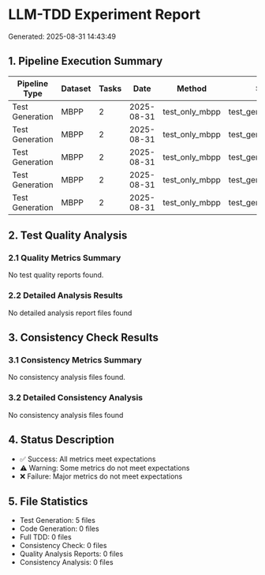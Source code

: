 # LLM-TDD Experiment Report
Generated: 2025-08-31 14:43:49

## 1. Pipeline Execution Summary

| Pipeline Type | Dataset | Tasks | Date | Method | Stage | Parameters | Status |
|----------------|---------|-------|------|--------|-------|------------|--------|
| Test Generation | MBPP | 2 | 2025-08-31 | test_only_mbpp | test_generation_only | T:0.1 | ✅ |
| Test Generation | MBPP | 2 | 2025-08-31 | test_only_mbpp | test_generation_only | T:0.3 | ✅ |
| Test Generation | MBPP | 2 | 2025-08-31 | test_only_mbpp | test_generation_only | T:0.5 | ✅ |
| Test Generation | MBPP | 2 | 2025-08-31 | test_only_mbpp | test_generation_only | T:0.7 | ✅ |
| Test Generation | MBPP | 2 | 2025-08-31 | test_only_mbpp | test_generation_only | T:0.9 | ✅ |

## 2. Test Quality Analysis

### 2.1 Quality Metrics Summary

No test quality reports found.

### 2.2 Detailed Analysis Results

No detailed analysis report files found

## 3. Consistency Check Results

### 3.1 Consistency Metrics Summary

No consistency analysis files found.

### 3.2 Detailed Consistency Analysis

No consistency analysis files found

## 4. Status Description

- ✅ Success: All metrics meet expectations
- ⚠️ Warning: Some metrics do not meet expectations
- ❌ Failure: Major metrics do not meet expectations

## 5. File Statistics

- Test Generation: 5 files
- Code Generation: 0 files
- Full TDD: 0 files
- Consistency Check: 0 files
- Quality Analysis Reports: 0 files
- Consistency Analysis: 0 files
